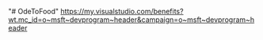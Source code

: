 "# OdeToFood" 
https://my.visualstudio.com/benefits?wt.mc_id=o~msft~devprogram~header&campaign=o~msft~devprogram~header